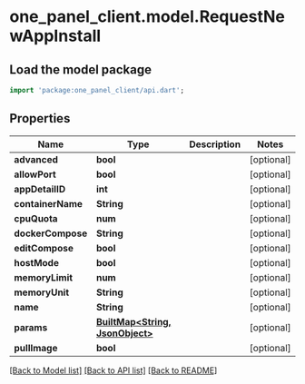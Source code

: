 # one_panel_client.model.RequestNewAppInstall

## Load the model package
```dart
import 'package:one_panel_client/api.dart';
```

## Properties
Name | Type | Description | Notes
------------ | ------------- | ------------- | -------------
**advanced** | **bool** |  | [optional] 
**allowPort** | **bool** |  | [optional] 
**appDetailID** | **int** |  | [optional] 
**containerName** | **String** |  | [optional] 
**cpuQuota** | **num** |  | [optional] 
**dockerCompose** | **String** |  | [optional] 
**editCompose** | **bool** |  | [optional] 
**hostMode** | **bool** |  | [optional] 
**memoryLimit** | **num** |  | [optional] 
**memoryUnit** | **String** |  | [optional] 
**name** | **String** |  | [optional] 
**params** | [**BuiltMap&lt;String, JsonObject&gt;**](JsonObject.md) |  | [optional] 
**pullImage** | **bool** |  | [optional] 

[[Back to Model list]](../README.md#documentation-for-models) [[Back to API list]](../README.md#documentation-for-api-endpoints) [[Back to README]](../README.md)


